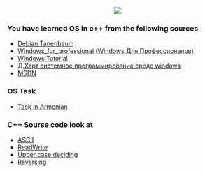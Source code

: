 <p align="center">
<img src="https://i.gyazo.com/4a3c9ad243b572e235d2ef8a318e4b26.png">
</p>


### You have learned OS in c++ from the following sources <br>

* [Debian Tanenbaum](https://drive.google.com/open?id=0By1MH5wlD0LhYUU1ajBwYmlvT00) <br> 
* [Windows_for_professional (Windows Для Профессионалов)](https://drive.google.com/open?id=0By1MH5wlD0LhYUYySEU4NDc5cTA) <br> 
* [Windows Tutorial](https://github.com/VanHakobyan/OperatingSystemWithCPP/blob/master/WindowsTutorial.docx) <br> 
* [Д.Харт системное программирование среде windows](https://drive.google.com/open?id=0By1MH5wlD0LhRXVLSmdRUF9jOG8) <br> 
* [MSDN](https://msdn.microsoft.com/en-us/) <br> 

### OS Task

* [Task in Armenian](https://github.com/VanHakobyan/OperatingSystemWithCPP/blob/master/Tasks.docx) <br> 


### C++ Sourse code look at

* [ASCII](https://github.com/VanHakobyan/OperatingSystemWithCPP/blob/master/Masiv10Symbol/ASCII/Source.cpp) <br>
* [ReadWrite](https://github.com/VanHakobyan/OperatingSystemWithCPP/blob/master/Masiv10Symbol/ReadWrite/Source.cpp) <br>
* [Upper case deciding](https://github.com/VanHakobyan/OperatingSystemWithCPP/blob/master/24_02_17/CreateFileUpper/Source.cpp) <br>
* [Reversing](https://github.com/VanHakobyan/OperatingSystemWithCPP/blob/master/03_03_17/Reversing/Source.cpp) <br>


